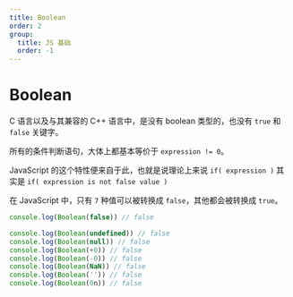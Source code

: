 ```yaml
---
title: Boolean
order: 2
group:
  title: JS 基础
  order: -1
---
```


# Boolean

C 语言以及与其兼容的 C++ 语言中，是没有 boolean 类型的，也没有 `true` 和 `false` 关键字。

所有的条件判断语句，大体上都基本等价于 `expression != 0`。

JavaScript 的这个特性便来自于此，也就是说理论上来说 `if( expression )` 其实是 `if( expression is not false value )`

在 JavaScript 中，只有 `7` 种值可以被转换成 `false`，其他都会被转换成 `true`。

```js
console.log(Boolean(false)) // false

console.log(Boolean(undefined)) // false
console.log(Boolean(null)) // false
console.log(Boolean(+0)) // false
console.log(Boolean(-0)) // false
console.log(Boolean(NaN)) // false
console.log(Boolean('')) // false
console.log(Boolean(0n)) // false
```

